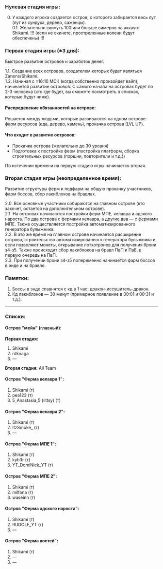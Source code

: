 ### Нулевая стадия игры:

0. У каждого игрока создается остров, с которого забирается весь лут (лут из сундука, дерево, саженцы).  
0.1. Желательно скинуть 100 или больше вимеров на аккаунт Shikami. !!! (если не скинете, простреленные колени будут обеспечены) !!!

### Первая стадия игры (±3 дня):

Быстрое развитие островов и заработок денег.

1.1. Создание всех островов, создателем которых будет являться Zanons/Shikami.  
1.2. Начиная с ±16:10 МСК (когда собственно произойдет вайп), начинается развитие островов. С самого начала на островах будет по 2-3 человека (кто где будет, вы сможете посмотреть в списках, которые будут ниже).

#### Распределение обязанностей на острове:

Решается между людьми, которые развиваются на одном острове: фарм ресурсов (еда, дерево, камень), прокачка острова (LVL UP).

#### Что входит в развитие островов:

- Прокачка острова (желательно до 30 уровня)
- Подготовка к постройке ферм (постройка платформ, сборка строительных ресурсов (поршни, повторители и т.д.))

По истечении времени на первую стадию игры начинается вторая.

### Вторая стадия игры (неопределенное время):

Развитие структуры ферм и подфарм на общую прокачку участников, фарм боссов, сбор лакиблоков на бравлах.

2.0. Все основные участники собираются на главном острове (кто захочет, остается на дополнительном острове).  
2.1. На островах начинаются постройки ферм МПЕ, келавра и адского нароста. По два острова с фермами келавра, а другие два — с фермами МПЕ. Также осуществляется постройка автоматизированного генератора булыжника.  
2.2. В это же время на главном острове начинается расширение острова, строительство автоматизированного генератора булыжника и, если позволяют монеты, открывание лотхотронов для получения брони з4-з5. Также происходит сбор лакиблоков на бравл ПвП и ПвЕ, в первую очередь на ПвП.  
2.3. При получении брони з4-з5 попеременно начинается фарм боссов в энде и на бравле.

### Памятки:

1. Боссы в энде спавнятся с кд в 1 час: дракон-иссушитель-дракон.  
2. Кд лакиблоков — 30 минут (примерное появление в 00:01 и 00:31 и т.д.).

---

### Списки:

#### Остров "мейн" (главный):

**Первая стадия:**
1. Shikami
2. rdknaga
3. —

**Вторая стадия:**
All Team

#### Остров "Ферма келавра 1":

1. Shikami (т)
2. pea123 (т)
3. 5_Anastasia_5 (littsy) (т)

#### Остров "Ферма келавра 2":

1. Shikami (т)
2. ItzSmoke_ (т)
3. —

#### Остров "Ферма МПЕ 1":

1. Shikami (т)
2. kyb3r (т)
3. YT_DomiNick_YT (т)

#### Остров "Ферма МПЕ 2":

1. Shikami (т)
2. milfana (т)
3. waseinn (т)

#### Остров "Ферма адского нароста":

1. Shikami (т)
2. RUDOLF_YT (т)
3. —

#### Остров "Ферма костей":

1. Shikami (т)
2. —
3. —
